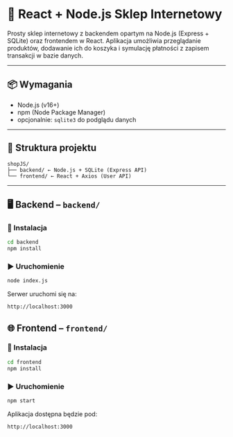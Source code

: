 # 🛒 React + Node.js Sklep Internetowy

Prosty sklep internetowy z backendem opartym na Node.js (Express + SQLite) oraz frontendem w React. Aplikacja umożliwia przeglądanie produktów, dodawanie ich do koszyka i symulację płatności z zapisem transakcji w bazie danych.

---

## 📦 Wymagania

- Node.js (v16+)
- npm (Node Package Manager)
- opcjonalnie: `sqlite3` do podglądu danych

---

## 📁 Struktura projektu
```
shopJS/
├── backend/ ← Node.js + SQLite (Express API)
└── frontend/ ← React + Axios (User API)
```

---

## 🖥️ Backend – `backend/`

### 🔧 Instalacja

```bash
cd backend
npm install
```

### ▶️ Uruchomienie

```bash
node index.js
```
Serwer uruchomi się na:
```
http://localhost:3000
```

## 🌐 Frontend – `frontend/`

### 🔧 Instalacja
```bash
cd frontend
npm install
```

### ▶️ Uruchomienie
```bash
npm start
```
Aplikacja dostępna będzie pod:
```
http://localhost:3000
```
